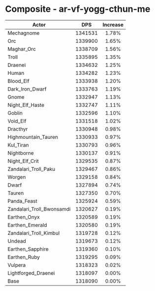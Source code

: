 # Composite - ar-vf-yogg-cthun-me
| Actor | DPS | Increase |
|---|:---:|:---:|
|Mechagnome|1341531|1.78%|
|Orc|1339900|1.65%|
|Maghar_Orc|1338709|1.56%|
|Troll|1335895|1.35%|
|Draenei|1334632|1.25%|
|Human|1334282|1.23%|
|Blood_Elf|1333938|1.20%|
|Dark_Iron_Dwarf|1333763|1.19%|
|Gnome|1332947|1.13%|
|Night_Elf_Haste|1332747|1.11%|
|Goblin|1332596|1.10%|
|Void_Elf|1331518|1.02%|
|Dracthyr|1330948|0.98%|
|Highmountain_Tauren|1330933|0.97%|
|Kul_Tiran|1330793|0.96%|
|Nightborne|1330137|0.91%|
|Night_Elf_Crit|1329535|0.87%|
|Zandalari_Troll_Paku|1329467|0.86%|
|Worgen|1329158|0.84%|
|Dwarf|1327894|0.74%|
|Tauren|1327350|0.70%|
|Panda_Feast|1325924|0.59%|
|Zandalari_Troll_Bwonsamdi|1320627|0.19%|
|Earthen_Onyx|1320589|0.19%|
|Earthen_Emerald|1320580|0.19%|
|Zandalari_Troll_Kimbul|1319728|0.12%|
|Undead|1319673|0.12%|
|Earthen_Sapphire|1319360|0.10%|
|Earthen_Ruby|1319295|0.09%|
|Vulpera|1318323|0.02%|
|Lightforged_Draenei|1318097|0.00%|
|Base|1318090|0.00%|
